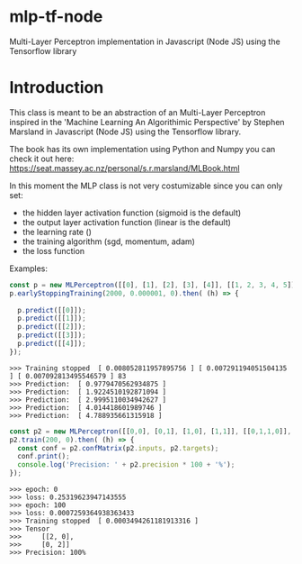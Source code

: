 # mlp-tf-node
Multi-Layer Perceptron implementation in Javascript (Node JS) using the Tensorflow library

# Introduction

This class is meant to be an abstraction of an Multi-Layer Perceptron inspired in the 
'Machine Learning An Algorithimic Perspective' by Stephen Marsland in Javascript (Node JS) 
using the Tensorflow library.

The book has its own implementation using Python and Numpy you can check it out here:
https://seat.massey.ac.nz/personal/s.r.marsland/MLBook.html

In this moment the MLP class is not very costumizable since you can only
set:
- the hidden layer activation function (sigmoid is the default)
- the output layer activation function (linear is the default)
- the learning rate ()
- the training algorithm (sgd, momentum, adam)
- the loss function

Examples:

``` Javascript
const p = new MLPerceptron([[0], [1], [2], [3], [4]], [[1, 2, 3, 4, 5]], 5, 'sgd', 'sigmoid', 'linear', 'meanSquaredError', 0.25);
p.earlyStoppingTraining(2000, 0.000001, 0).then( (h) => {
  
  p.predict([[0]]);
  p.predict([[1]]);
  p.predict([[2]]);
  p.predict([[3]]);
  p.predict([[4]]);
});
```

```
>>> Training stopped  [ 0.008052811957895756 ] [ 0.007291194051504135 ] [ 0.007092813495546579 ] 83
>>> Prediction:  [ 0.9779470562934875 ]
>>> Prediction:  [ 1.9224510192871094 ]
>>> Prediction:  [ 2.9995110034942627 ]
>>> Prediction:  [ 4.014418601989746 ]
>>> Prediction:  [ 4.788935661315918 ]
``` 

```Javascript
const p2 = new MLPerceptron([[0,0], [0,1], [1,0], [1,1]], [[0,1,1,0]], 5, 'adam', 'sigmoid', 'sigmoid', 'meanSquaredError', 0.25);
p2.train(200, 0).then( (h) => {
  const conf = p2.confMatrix(p2.inputs, p2.targets);
  conf.print();
  console.log('Precision: ' + p2.precision * 100 + '%');
});
```

```
>>> epoch: 0
>>> loss: 0.25319623947143555
>>> epoch: 100
>>> loss: 0.0007259364938363433
>>> Training stopped  [ 0.0003494261181913316 ]
>>> Tensor
>>>     [[2, 0],
>>>     [0, 2]]
>>> Precision: 100%
```